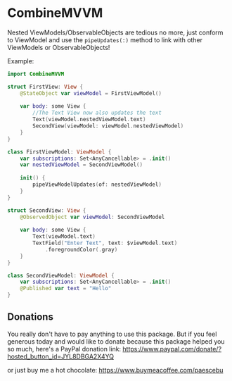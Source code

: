 # CombineMVVM
Nested ViewModels/ObservableObjects are tedious no more, just conform to ViewModel and use the `pipeUpdates(:)` method to link with other ViewModels or ObservableObjects!

Example:
```swift
import CombineMVVM

struct FirstView: View {
    @StateObject var viewModel = FirstViewModel()
    
    var body: some View {
        //The Text View now also updates the text
        Text(viewModel.nestedViewModel.text)
        SecondView(viewModel: viewModel.nestedViewModel)
    }
}

class FirstViewModel: ViewModel {
    var subscriptions: Set<AnyCancellable> = .init()
    var nestedViewModel = SecondViewModel()
    
    init() {
        pipeViewModelUpdates(of: nestedViewModel)
    }
}

struct SecondView: View {
    @ObservedObject var viewModel: SecondViewModel
    
    var body: some View {
        Text(viewModel.text)
        TextField("Enter Text", text: $viewModel.text)
            .foregroundColor(.gray)
    }
}

class SecondViewModel: ViewModel {
    var subscriptions: Set<AnyCancellable> = .init()
    @Published var text = "Hello"
}
```

## Donations

You really don't have to pay anything to use this package. But if you feel generous today and would like to donate because this package helped you so much, here's a PayPal donation link: https://www.paypal.com/donate/?hosted_button_id=JYL8DBGA2X4YQ

or just buy me a hot chocolate: https://www.buymeacoffee.com/paescebu